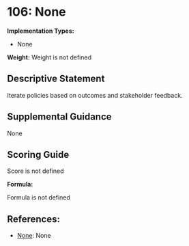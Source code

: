 # 106: None

**Implementation Types:**

- None

**Weight:** Weight is not defined

## Descriptive Statement

Iterate policies based on outcomes and stakeholder feedback.

## Supplemental Guidance

None

## Scoring Guide

Score is not defined

**Formula:**

Formula is not defined

## References:

- [None](None): None
